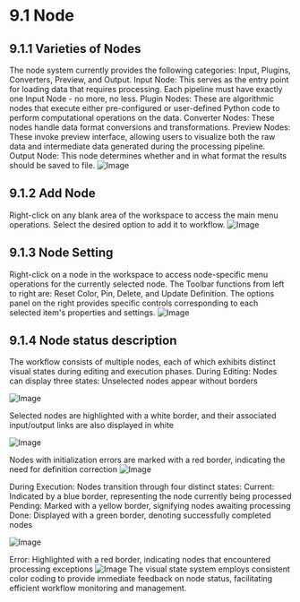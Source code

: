 # 9.1 Node
## 9.1.1 Varieties of Nodes
The node system currently provides the following categories: Input, Plugins, Converters, Preview, and Output.
Input Node: This serves as the entry point for loading data that requires processing. Each pipeline must have exactly one Input Node - no more, no less.
Plugin Nodes: These are algorithmic nodes that execute either pre-configured or user-defined Python code to perform computational operations on the data.
Converter Nodes: These nodes handle data format conversions and transformations.
Preview Nodes: These invoke preview interface, allowing users to visualize both the raw data and intermediate data generated during the processing pipeline.
Output Node: This node determines whether and in what format the results should be saved to file.
![Image](../../images/image_77.png)
## 9.1.2 Add Node
Right-click on any blank area of the workspace to access the main menu operations. Select the desired option to add it to workflow.
![Image](../../images/image_78.png)
## 9.1.3 Node Setting
Right-click on a node in the workspace to access node-specific menu operations for the currently selected node. The Toolbar functions from left to right are: Reset Color, Pin, Delete, and Update Definition. The options panel on the right provides specific controls corresponding to each selected item's properties and settings.
![Image](../../images/image_79.png)
## 9.1.4 Node status description
The workflow consists of multiple nodes, each of which exhibits distinct visual states during editing and execution phases.
During Editing:
Nodes can display three states:
Unselected nodes appear without borders

![Image](../../images/image_80.png)

Selected nodes are highlighted with a white border, and their associated input/output links are also displayed in white

![Image](../../images/image_81.png)

Nodes with initialization errors are marked with a red border, indicating the need for definition correction
![Image](../../images/image_82.png)

During Execution:
Nodes transition through four distinct states:
Current: Indicated by a blue border, representing the node currently being processed
Pending: Marked with a yellow border, signifying nodes awaiting processing
Done: Displayed with a green border, denoting successfully completed nodes

![Image](../../images/image_83.png)

Error: Highlighted with a red border, indicating nodes that encountered processing exceptions
![Image](../../images/image_84.png)
The visual state system employs consistent color coding to provide immediate feedback on node status, facilitating efficient workflow monitoring and management.
